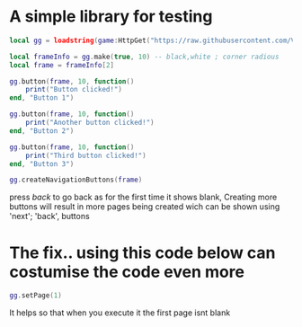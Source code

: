 # A simple library for testing

```lua
local gg = loadstring(game:HttpGet("https://raw.githubusercontent.com/Virseb/Oh-the-testing-library/main/lib.lua"))()

local frameInfo = gg.make(true, 10) -- black,white ; corner radious
local frame = frameInfo[2] 

gg.button(frame, 10, function()
    print("Button clicked!")
end, "Button 1")

gg.button(frame, 10, function()
    print("Another button clicked!")
end, "Button 2")

gg.button(frame, 10, function()
    print("Third button clicked!")
end, "Button 3")

gg.createNavigationButtons(frame)
```
press *back* to go back as for the first time it shows blank, Creating more buttons will result in more pages being created wich can be shown using 'next'; 'back', buttons

# The fix.. using this code below can costumise the code even more

```lua
gg.setPage(1)
```

It helps so that when you execute it the first page isnt blank
